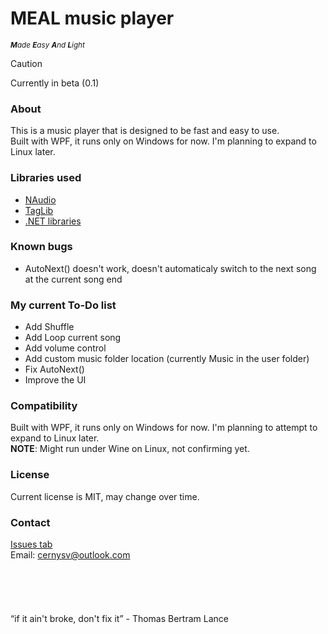 # MEAL music player
<sup>_**M**ade **E**asy **A**nd **L**ight_</sup>
> [!CAUTION]
> Currently in beta (0.1)

### About
This is a music player that is designed to be fast and easy to use.  
Built with WPF, it runs only on Windows for now. I'm planning to expand to Linux later.

### Libraries used
* [NAudio](https://github.com/naudio/NAudio)
* [TagLib](https://github.com/taglib/taglib)
* [.NET libraries](https://learn.microsoft.com/en-us/dotnet/api/)

### Known bugs
* AutoNext() doesn't work, doesn't automaticaly switch to the next song at the current song end

### My current To-Do list
* Add Shuffle
* Add Loop current song
* Add volume control
* Add custom music folder location (currently Music in the user folder)
* Fix AutoNext()
* Improve the UI

### Compatibility
Built with WPF, it runs only on Windows for now. I'm planning to attempt to expand to Linux later.  
**NOTE**: Might run under Wine on Linux, not confirming yet.

### License
Current license is MIT, may change over time.

### Contact
[Issues tab](https://github.com/cernysv/MEAL-music-player/issues)  
Email: cernysv@outlook.com  
<br>
<br>
<br>
<br>
<br>
“if it ain't broke, don't fix it” - Thomas Bertram Lance
